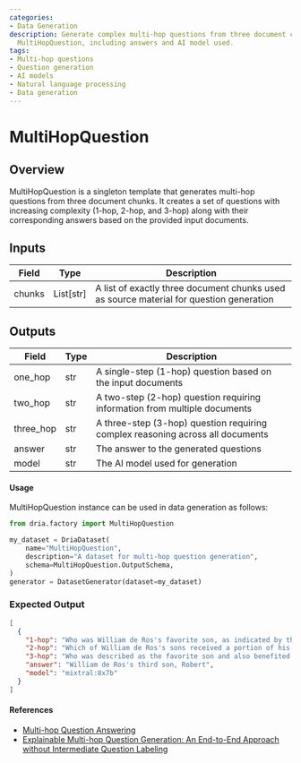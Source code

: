```yaml
---
categories:
- Data Generation
description: Generate complex multi-hop questions from three document chunks with
  MultiHopQuestion, including answers and AI model used.
tags:
- Multi-hop questions
- Question generation
- AI models
- Natural language processing
- Data generation
---
```


# MultiHopQuestion

## Overview
MultiHopQuestion is a singleton template that generates multi-hop questions from three document chunks. It creates a set of questions with increasing complexity (1-hop, 2-hop, and 3-hop) along with their corresponding answers based on the provided input documents.

## Inputs
| Field | Type | Description |
|-------|------|-------------|
| chunks | List[str] | A list of exactly three document chunks used as source material for question generation |

## Outputs
| Field | Type | Description |
|-------|------|-------------|
| one_hop | str | A single-step (1-hop) question based on the input documents |
| two_hop | str | A two-step (2-hop) question requiring information from multiple documents |
| three_hop | str | A three-step (3-hop) question requiring complex reasoning across all documents |
| answer | str | The answer to the generated questions |
| model | str | The AI model used for generation |

#### Usage

MultiHopQuestion instance can be used in data generation as follows:

```python
from dria.factory import MultiHopQuestion

my_dataset = DriaDataset(
    name="MultiHopQuestion",
    description="A dataset for multi-hop question generation",
    schema=MultiHopQuestion.OutputSchema,
)
generator = DatasetGenerator(dataset=my_dataset)
```

### Expected Output

```json
[
  {
    "1-hop": "Who was William de Ros's favorite son, as indicated by the land he inherited?",
    "2-hop": "Which of William de Ros's sons received a portion of his patrimony, overriding family duty and convention, according to G. L. Harriss?",
    "3-hop": "Who was described as the favorite son and also benefited from his father's decision to override family duty and convention regarding the inheritance, as mentioned by both Charles de Ross and G. L. Harriss?",
    "answer": "William de Ros's third son, Robert",
    "model": "mixtral:8x7b"
  }
]
```

#### References 
- [Multi-hop Question Answering](https://arxiv.org/abs/1809.09600) 
- [Explainable Multi-hop Question Generation: An End-to-End Approach without Intermediate Question Labeling](https://arxiv.org/pdf/2404.00571)